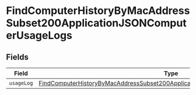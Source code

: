 # FindComputerHistoryByMacAddressSubset200ApplicationJSONComputerUsageLogs


## Fields

| Field                                                                                                                                                                                           | Type                                                                                                                                                                                            | Required                                                                                                                                                                                        | Description                                                                                                                                                                                     |
| ----------------------------------------------------------------------------------------------------------------------------------------------------------------------------------------------- | ----------------------------------------------------------------------------------------------------------------------------------------------------------------------------------------------- | ----------------------------------------------------------------------------------------------------------------------------------------------------------------------------------------------- | ----------------------------------------------------------------------------------------------------------------------------------------------------------------------------------------------- |
| `usageLog`                                                                                                                                                                                      | [FindComputerHistoryByMacAddressSubset200ApplicationJSONComputerUsageLogsUsageLog](../../models/operations/findcomputerhistorybymacaddresssubset200applicationjsoncomputerusagelogsusagelog.md) | :heavy_minus_sign:                                                                                                                                                                              | N/A                                                                                                                                                                                             |
